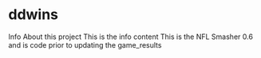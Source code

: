 # ddwins

Info About this project
This is the info content
This is the NFL Smasher 0.6 and is code prior to updating the game_results
